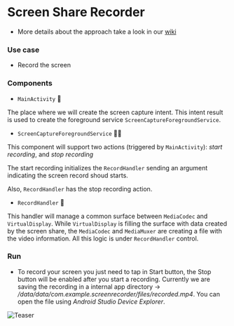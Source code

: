# Screen Share Recorder

- More details about the approach take a look in our [wiki](https://github.com/gabrielbmoro/screen-share-recorder/wiki)

### Use case

- Record the screen

### Components

- `MainActivity` 🎨

The place where we will create the screen capture intent. This intent result is used to create the foreground service `ScreenCaptureForegroundService`.

- `ScreenCaptureForegroundService` 🧑‍🚀

This component will support two actions (triggered by `MainActivity`): *start recording*, and *stop recording*

The start recording initializes the `RecordHandler` sending an argument indicating the screen record shoud starts.

Also, `RecordHandler` has the stop recording action.

- `RecordHandler` 🎥

This handler will manage a common surface between `MediaCodec` and `VirtualDisplay`. While `VirtualDisplay` is filling the surface with data created by the screen share, the `MediaCodec` and `MediaMuxer` are creating a file with the video information. All this logic is under `RecordHandler` control.

### Run

- To record your screen you just need to tap in Start button, the Stop button will be enabled after you start a recording. Currently we are saving the recording in a internal app directory -> */data/data/com.example.screenrecorder/files/recorded.mp4*. You can open the file using *Android Studio Device Explorer*.

![Teaser](img/Screen-Recording-2023-05-28-at-19.24.51.gif)

